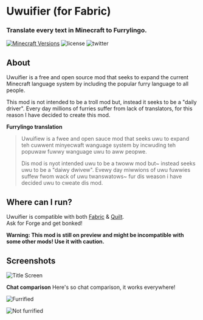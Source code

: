 
# Uwuifier (for Fabric)
### Translate every text in Minecraft to Furrylingo.
[![Minecraft Versions](https://img.shields.io/badge/Minecraft-1.20-9450cc)](https://fabricmc.net/)
![license](https://img.shields.io/github/license/DownloadableFox/Uwuifier)
![twitter](https://img.shields.io/twitter/follow/LoadableFox?style=social)

## About
Uwuifier is a free and open source mod that seeks to expand the current Minecraft language system by including the popular furry language to all people.

This mod is not intended to be a troll mod but, instead it seeks to be a "daily driver".
Every day millions of furries suffer from lack of translators, for this reason I have decided to create this mod.

**Furrylingo translation**
> Uwuifiew is a fwee and open sauce mod that seeks uwu to expand teh cuwwent minyecwaft wanguage system by incwuding teh popuwaw fuwwy wanguage uwu to aww peopwe.
> 
> Dis mod is nyot intended uwu to be a twoww mod but~ instead seeks uwu to be a "daiwy dwivew". Evewy day miwwions of uwu fuwwies suffew fwom wack of uwu twanswatows~
> fur dis weason i have decided uwu to cweate dis mod.

## Where can I run?
Uwuifier is compatible with both [Fabric](https://fabricmc.net/) & [Quilt](https://quiltmc.org/en/).\
Ask for Forge and get bonked!

**Warning: This mod is still on preview and might be incompatible with some other mods! Use it with caution.**


## Screenshots
![Title Screen](https://user-images.githubusercontent.com/58178791/175441228-dd29bd66-5f35-48a4-be0e-ca4c605005f7.png)

**Chat comparison**
Here's so chat comparison, it works everywhere!

![Furrified](https://user-images.githubusercontent.com/58178791/175444877-06de97e7-1035-49dd-857b-3b12e5f3c59a.png)


![Not furrified](https://user-images.githubusercontent.com/58178791/175445386-1558f806-09fa-44aa-800d-a5bfd126d450.png)
